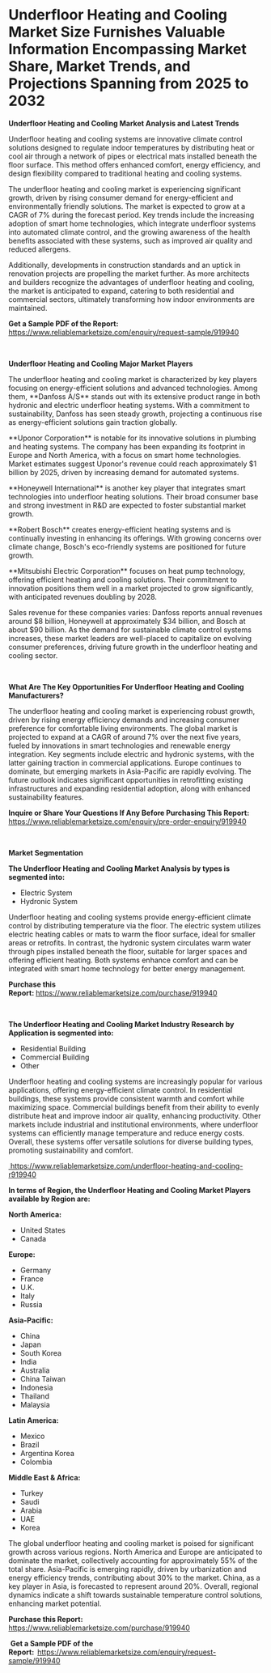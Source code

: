 <p><h1>Underfloor Heating and Cooling Market Size Furnishes Valuable Information Encompassing Market Share, Market Trends, and Projections Spanning from 2025 to 2032</h1></p><p><strong>Underfloor Heating and Cooling Market Analysis and Latest Trends</strong></p>
<p><p>Underfloor heating and cooling systems are innovative climate control solutions designed to regulate indoor temperatures by distributing heat or cool air through a network of pipes or electrical mats installed beneath the floor surface. This method offers enhanced comfort, energy efficiency, and design flexibility compared to traditional heating and cooling systems.</p><p>The underfloor heating and cooling market is experiencing significant growth, driven by rising consumer demand for energy-efficient and environmentally friendly solutions. The market is expected to grow at a CAGR of 7% during the forecast period. Key trends include the increasing adoption of smart home technologies, which integrate underfloor systems into automated climate control, and the growing awareness of the health benefits associated with these systems, such as improved air quality and reduced allergens.</p><p>Additionally, developments in construction standards and an uptick in renovation projects are propelling the market further. As more architects and builders recognize the advantages of underfloor heating and cooling, the market is anticipated to expand, catering to both residential and commercial sectors, ultimately transforming how indoor environments are maintained.</p></p>
<p><strong>Get a Sample PDF of the Report:&nbsp;</strong> <a href="https://www.reliablemarketsize.com/enquiry/request-sample/919940?utm_campaign=3188&utm_medium=2&utm_source=Github&utm_content=ia&utm_term=17042025&utm_id=underfloor-heating-and-cooling">https://www.reliablemarketsize.com/enquiry/request-sample/919940</a></p>
<p>&nbsp;</p>
<p><strong>Underfloor Heating and Cooling Major Market Players</strong></p>
<p><p>The underfloor heating and cooling market is characterized by key players focusing on energy-efficient solutions and advanced technologies. Among them, **Danfoss A/S** stands out with its extensive product range in both hydronic and electric underfloor heating systems. With a commitment to sustainability, Danfoss has seen steady growth, projecting a continuous rise as energy-efficient solutions gain traction globally.</p><p>**Uponor Corporation** is notable for its innovative solutions in plumbing and heating systems. The company has been expanding its footprint in Europe and North America, with a focus on smart home technologies. Market estimates suggest Uponor's revenue could reach approximately $1 billion by 2025, driven by increasing demand for automated systems.</p><p>**Honeywell International** is another key player that integrates smart technologies into underfloor heating solutions. Their broad consumer base and strong investment in R&D are expected to foster substantial market growth.</p><p>**Robert Bosch** creates energy-efficient heating systems and is continually investing in enhancing its offerings. With growing concerns over climate change, Bosch's eco-friendly systems are positioned for future growth.</p><p>**Mitsubishi Electric Corporation** focuses on heat pump technology, offering efficient heating and cooling solutions. Their commitment to innovation positions them well in a market projected to grow significantly, with anticipated revenues doubling by 2028.</p><p>Sales revenue for these companies varies: Danfoss reports annual revenues around $8 billion, Honeywell at approximately $34 billion, and Bosch at about $90 billion. As the demand for sustainable climate control systems increases, these market leaders are well-placed to capitalize on evolving consumer preferences, driving future growth in the underfloor heating and cooling sector.</p></p>
<p>&nbsp;</p>
<p><strong>What Are The Key Opportunities For Underfloor Heating and Cooling Manufacturers?</strong></p>
<p><p>The underfloor heating and cooling market is experiencing robust growth, driven by rising energy efficiency demands and increasing consumer preference for comfortable living environments. The global market is projected to expand at a CAGR of around 7% over the next five years, fueled by innovations in smart technologies and renewable energy integration. Key segments include electric and hydronic systems, with the latter gaining traction in commercial applications. Europe continues to dominate, but emerging markets in Asia-Pacific are rapidly evolving. The future outlook indicates significant opportunities in retrofitting existing infrastructures and expanding residential adoption, along with enhanced sustainability features.</p></p>
<p><strong>Inquire or Share Your Questions If Any Before Purchasing This Report:</strong> <a href="https://www.reliablemarketsize.com/enquiry/pre-order-enquiry/919940?utm_campaign=3188&utm_medium=2&utm_source=Github&utm_content=ia&utm_term=17042025&utm_id=underfloor-heating-and-cooling">https://www.reliablemarketsize.com/enquiry/pre-order-enquiry/919940</a></p>
<p>&nbsp;</p>
<p><strong>Market Segmentation</strong></p>
<p><strong>The Underfloor Heating and Cooling Market Analysis by types is segmented into:</strong></p>
<p><ul><li>Electric System</li><li>Hydronic System</li></ul></p>
<p><p>Underfloor heating and cooling systems provide energy-efficient climate control by distributing temperature via the floor. The electric system utilizes electric heating cables or mats to warm the floor surface, ideal for smaller areas or retrofits. In contrast, the hydronic system circulates warm water through pipes installed beneath the floor, suitable for larger spaces and offering efficient heating. Both systems enhance comfort and can be integrated with smart home technology for better energy management.</p></p>
<p><strong>Purchase this Report:&nbsp;</strong><a href="https://www.reliablemarketsize.com/purchase/919940?utm_campaign=3188&utm_medium=2&utm_source=Github&utm_content=ia&utm_term=17042025&utm_id=underfloor-heating-and-cooling">https://www.reliablemarketsize.com/purchase/919940</a></p>
<p>&nbsp;</p>
<p><strong>The Underfloor Heating and Cooling Market Industry Research by Application is segmented into:</strong></p>
<p><ul><li>Residential Building</li><li>Commercial Building</li><li>Other</li></ul></p>
<p><p>Underfloor heating and cooling systems are increasingly popular for various applications, offering energy-efficient climate control. In residential buildings, these systems provide consistent warmth and comfort while maximizing space. Commercial buildings benefit from their ability to evenly distribute heat and improve indoor air quality, enhancing productivity. Other markets include industrial and institutional environments, where underfloor systems can efficiently manage temperature and reduce energy costs. Overall, these systems offer versatile solutions for diverse building types, promoting sustainability and comfort.</p></p>
<p><a href="https://www.reliablemarketsize.com/underfloor-heating-and-cooling-r919940?utm_campaign=3188&utm_medium=2&utm_source=Github&utm_content=ia&utm_term=17042025&utm_id=underfloor-heating-and-cooling">&nbsp;https://www.reliablemarketsize.com/underfloor-heating-and-cooling-r919940</a></p>
<p><strong>In terms of Region, the Underfloor Heating and Cooling Market Players available by Region are:</strong></p>
<p>
    <p> <strong> North America: </strong>
        <ul>
            <li>United States</li>
            <li>Canada</li>
        </ul>
        </p> 
    <p> <strong> Europe: </strong>
        <ul>
            <li>Germany</li>
            <li>France</li>
            <li>U.K.</li>
            <li>Italy</li>
            <li>Russia</li>
        </ul>
        </p> 
    <p> <strong> Asia-Pacific: </strong>
        <ul>
            <li>China</li>
            <li>Japan</li>
            <li>South Korea</li>
            <li>India</li>
            <li>Australia</li>
            <li>China Taiwan</li>
            <li>Indonesia</li>
            <li>Thailand</li>
            <li>Malaysia</li>
        </ul>
        </p> 
    <p> <strong> Latin America: </strong>
        <ul>
            <li>Mexico</li>
            <li>Brazil</li>
            <li>Argentina Korea</li>
            <li>Colombia</li>
        </ul>
        </p> 
    <p> <strong> Middle East & Africa: </strong>
        <ul>
            <li>Turkey</li>
            <li>Saudi</li>
            <li>Arabia</li>
            <li>UAE</li>
            <li>Korea</li>
        </ul>
    </p>
    </p>
<p><p>The global underfloor heating and cooling market is poised for significant growth across various regions. North America and Europe are anticipated to dominate the market, collectively accounting for approximately 55% of the total share. Asia-Pacific is emerging rapidly, driven by urbanization and energy efficiency trends, contributing about 30% to the market. China, as a key player in Asia, is forecasted to represent around 20%. Overall, regional dynamics indicate a shift towards sustainable temperature control solutions, enhancing market potential.</p></p>
<p><strong>Purchase this Report: </strong><a href="https://www.reliablemarketsize.com/purchase/919940?utm_campaign=3188&utm_medium=2&utm_source=Github&utm_content=ia&utm_term=17042025&utm_id=underfloor-heating-and-cooling">https://www.reliablemarketsize.com/purchase/919940</a></p>
<p>&nbsp;<strong>Get a Sample PDF of the Report:&nbsp;&nbsp;</strong><a href="https://www.reliablemarketsize.com/enquiry/request-sample/919940?utm_campaign=3188&utm_medium=2&utm_source=Github&utm_content=ia&utm_term=17042025&utm_id=underfloor-heating-and-cooling">https://www.reliablemarketsize.com/enquiry/request-sample/919940</a></p>
<p><strong></strong></p>
<p><p></p><p></p><p></p></p>